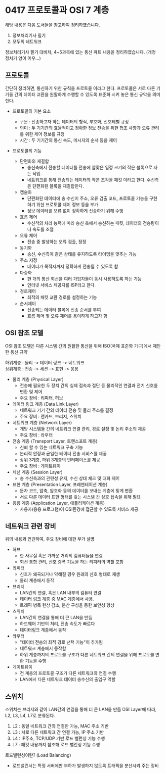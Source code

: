 <h1>0417 프로토콜과 OSI 7 계층</h1>

해당 내용은 다음 도서들을 참고하여 정리하였습니다.  
1. 정보처리기사 필기
2. 모두의 네트워크  

정보처리기사 필기 대비차, 4~5과목에 있는 통신 파트 내용을 정리하였습니다.
(개정 정처기 양이 어우...)

<h2>프로토콜</h2>
간단히 정리하면, 통신하기 위한 규칙을 프로토콜 이라고 한다.
프로토콜은 서로 다른 기기들 간의 데이터 교환을 원활하게 수행할 수 있도록 
표준화 시켜 놓은 통신 규악을 의미한다.


+ 프로토콜의 기본 요소  
  + 구문 : 전송하고자 하는 데이터의 형식, 부호화, 신호레벨 규정  
  + 의미 : 두 기기간의 효율적이고 정확한 정보 전송을 위한 협조 사항과
  오류 관리를 위한 제어 정보를 규정  
  + 시간 : 두 기기간의 통신 속도, 메시지의 순서 등을 제어
  
+ 프로토콜의 기능
  + 단편화와 재결합
    + 송신측에서 전송할 데이터를 전송에 알맞은 일정 크기의 작은
    블록으로 자는 작업. 
    + 네트워크를 통해 전송되는 데이터의 작은 조각을
    패킷 이라고 한다. 수신측은 단편화된 블록을 재결합한다.
  + 캡술화
    + 단편화된 데이터에 송·수신지 주소, 오류 검출 코드,
    프로토콜 기능을 구현하기 위한 프로토콜 제어 정보 등을 부가
    + 정보 데이터를 오류 없이 정확하게 전송하기 위해 수행
  + 흐름 제어
    + 수신척의 처리 능력에 따라 송신 측에서 송신하는
    패킷, 데이터의 전송량이나 속도를 조절
  + 오류 제어
    + 전송 중 발생하는 오류 검출, 정정
  + 동기화
    + 송신, 수신측이 같은 상태를 유지하도록 타이밍을 맞추는 기능
  + 주소 지정
    + 데이터가 목적지까지 정확하게 전송될 수 있도록 함
  + 다중화
    + 한 개의 통신 회선을 여러 가입자들이 동시 사용하도록 하는 기능
    + 인터넷 서비스 제공자를 ISP라고 한다.
  + 경로제어
    + 최적의 패킷 교환 경로를 설정하는 기능
  + 순서제어
    + 전송되는 데이터 블록에 전송 순서를 부여
    + 흐름 제어 및 오류 제어를 용이하게 하고자 함

<h2>OSI 참조 모델</h2>

OSI 참조 모델은 다른 시스템 간의 원활한 통신을 위해
ISO(국제 표준화 기구)에서 제안한 통신 규약

하위계층 : 물리 -> 데이터 링크 -> 네트워크  
상위계층 : 전송 -> 세션 -> 표현 -> 응용


+ 물리 계층 (Physical Layer)
  + 전송에 필요한 두 장치 간의 실제 접속과 절단 등
  물리적인 연결과 전기 신호를 변환 및 제어
  + 주요 장비 : 리피터, 허브
+ 데이터 링크 계층 (Data Link Layer)
  + 네트워크 기기 간의 데이터 전송 및 물리 주소를 결정
  + 주요 장비 : 랜카드, 브리지, 스위치
+ 네트워크 계층 (Network Layer)
  + 개방 시스템들 간의 네트워크 연결 관리, 경로 설정 및
  논리 주소의 제공
  + 주요 장비 : 라우터
+ 전송 계층 (Transport Layer, 트랜스포트 계층)
  + 신뢰 할 수 있는 네트워크 구축 기능
  + 논리적 안정과 균일한 테이터 전송 서비스를 제공
  + 상위 3계층, 하위 3계층의 인터페이스를 제공
  + 주요 장비 : 게이트웨이
+ 세션 계층 (Session Layer)
  + 송 수신측과의 관련성 유지, 수신 상태 체크 및 대화 제어
+ 표현 계층 (Presentation Layer, 프레젠테이션 계층)
  + 문자 코드, 압축, 암호화 등의 데이터를 보내는 계층에 맞게 변환
  + 서로 다른 데이터 표현 형태를 갖는 시스템 간 상호 접속을 위해 필요
+ 응용 계층 (Application Layer, 애플리케이션 계층)
  + 사용자(응용 프로그램)이 OSI환경에 접근할 수 있도록 서비스 제공
  
<h2> 네트워크 관련 장비 </h2>
위의 내용과 연관하여, 주요 장비에 대한 부가 설명

+ 허브
  + 한 사무실 혹은 가까운 거리의 컴퓨터들을 연결
  + 회선 통합 관리, 신호 증폭 기능을 하는 리피터의 역할 포함
+ 리피터
  + 신호가 왜곡되거나 약해질 경우 원래의 신호 형태로 재생
  + 물리 계층에서 동작
+ 브리지
  + LAN간의 연결, 혹은 LAN 내부의 컴퓨터 연결
  + 데이터 링크 계층 중 MAC 계층에서 사용.
  + 트래픽 병목 현상 감소, 분산 구성을 통한 보안성 향상
+ 스위치
  + LAN간의 연결을 통해 더 큰 LAN을 만듬
  + 하드웨어 기반의 처리, 전송 속도가 빠르다
  + 데이터링크 계층에서 동작
+ 라우터
  + "데이터 전송의 최적 경로 선택 기능"이 추가됨
  + 네트워크 계층에서 동작함
  + 하위 계층까지의 프로토콜 구조가 다른 네트워크 간의 연결을 위해
  프로토콜 변환 기능을 수행
+ 게이트웨이
  + 전 계층의 프로토콜 구조가 다른 네트워크의 연결 수행
  + LAN에서 다른 네트워크 데이터 송수신의 출입구 역할
  
<h2>스위치</h2>
스위치는 브리지와 같이 LAN간의 연결을 통해 더 큰 LAN을 만듬
OSI Layer에 따라, L2, L3, L4, L7로 분류된다.

1. L2 : 동일 네트워크 간의 연결만 가능, MAC 주소 기반
2. L3 : 서로 다른 네트워크 간 연결 가능, IP 주소 기반
3. L4 : IP주소, TCP/UDP 기반 로드 밸런싱 기능 수행
4. L7 : 패킷 내용까지 참조해 로드 밸런싱 기능 수행

로드밸런싱이란?  (Load Balancing)
+ 로드밸런서는 특정 서버에만 부하가 발생하지 않도록
트래픽을 분산시켜 주는 장비
